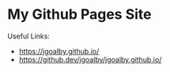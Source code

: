 # My Github Pages Site

Useful Links:
- <https://jgoalby.github.io/>
- <https://github.dev/jgoalby/jgoalby.github.io/>

